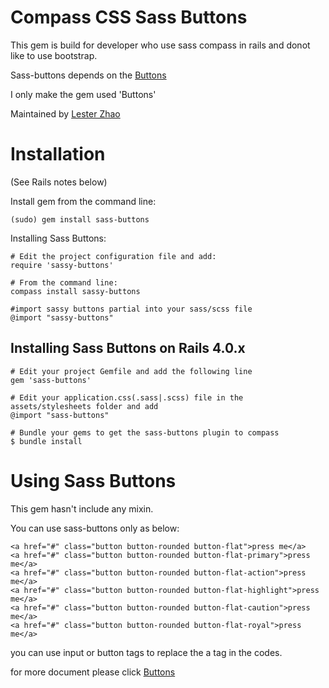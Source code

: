 Compass CSS Sass Buttons
=========================

This gem is build for developer who use sass compass in rails and donot like to use bootstrap.

Sass-buttons depends on the [Buttons](http://alexwolfe.github.io/Buttons/)

I only make the gem used 'Buttons'

Maintained by [Lester Zhao](http://lester.izstudy.com/)

Installation
============

(See Rails notes below)

Install gem from the command line:

    (sudo) gem install sass-buttons

Installing Sass Buttons:

    # Edit the project configuration file and add:
    require 'sassy-buttons'

    # From the command line:
    compass install sassy-buttons

    #import sassy buttons partial into your sass/scss file
    @import "sassy-buttons"




Installing Sass Buttons on Rails 4.0.x
-------------------------------------

    # Edit your project Gemfile and add the following line
    gem 'sass-buttons'

    # Edit your application.css(.sass|.scss) file in the assets/stylesheets folder and add
    @import "sass-buttons"

    # Bundle your gems to get the sass-buttons plugin to compass
    $ bundle install


Using Sass Buttons
===================

This gem hasn't include any mixin.

You can use sass-buttons only as below:

    <a href="#" class="button button-rounded button-flat">press me</a>
    <a href="#" class="button button-rounded button-flat-primary">press me</a>
    <a href="#" class="button button-rounded button-flat-action">press me</a>
    <a href="#" class="button button-rounded button-flat-highlight">press me</a>
    <a href="#" class="button button-rounded button-flat-caution">press me</a>
    <a href="#" class="button button-rounded button-flat-royal">press me</a>

you can use input or button tags to replace the a tag in the codes.

for more document please click [Buttons](http://alexwolfe.github.io/Buttons/)




